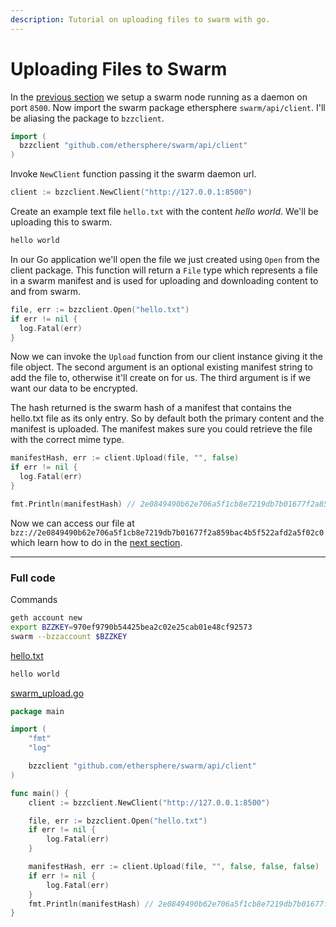 ```yaml
---
description: Tutorial on uploading files to swarm with go.
---
```


# Uploading Files to Swarm

In the [previous section](../swarm-setup) we setup a swarm node running as a daemon on port `8500`. Now import the swarm package ethersphere `swarm/api/client`. I'll be aliasing the package to `bzzclient`.

```go
import (
  bzzclient "github.com/ethersphere/swarm/api/client"
)
```

Invoke `NewClient` function passing it the swarm daemon url.

```go
client := bzzclient.NewClient("http://127.0.0.1:8500")
```

Create an example text file `hello.txt` with the content *hello world*. We'll be uploading this to swarm.

```txt
hello world
```

In our Go application we'll open the file we just created using `Open` from the client package. This function will return a `File` type which represents a file in a swarm manifest and is used for uploading and downloading content to and from swarm.

```go
file, err := bzzclient.Open("hello.txt")
if err != nil {
  log.Fatal(err)
}
```

Now we can invoke the `Upload` function from our client instance giving it the file object. The second argument is an optional existing manifest string to add the file to, otherwise it'll create on for us. The third argument is if we want our data to be encrypted.

The hash returned is the swarm hash of a manifest that contains the hello.txt file as its only entry. So by default both the primary content and the manifest is uploaded. The manifest makes sure you could retrieve the file with the correct mime type.

```go
manifestHash, err := client.Upload(file, "", false)
if err != nil {
  log.Fatal(err)
}

fmt.Println(manifestHash) // 2e0849490b62e706a5f1cb8e7219db7b01677f2a859bac4b5f522afd2a5f02c0
```

Now we can access our file at `bzz://2e0849490b62e706a5f1cb8e7219db7b01677f2a859bac4b5f522afd2a5f02c0` which learn how to do in the [next section](../swarm-download).

---

### Full code

Commands

```bash
geth account new
export BZZKEY=970ef9790b54425bea2c02e25cab01e48cf92573
swarm --bzzaccount $BZZKEY
```

[hello.txt](https://github.com/mhxw/eth-dev-with-go/blob/main/code/hello.txt)

```txt
hello world
```

[swarm_upload.go](https://github.com/mhxw/eth-dev-with-go/blob/main/code/swarm_upload.go)

```go
package main

import (
	"fmt"
	"log"

	bzzclient "github.com/ethersphere/swarm/api/client"
)

func main() {
	client := bzzclient.NewClient("http://127.0.0.1:8500")

	file, err := bzzclient.Open("hello.txt")
	if err != nil {
		log.Fatal(err)
	}

	manifestHash, err := client.Upload(file, "", false, false, false)
	if err != nil {
		log.Fatal(err)
	}
	fmt.Println(manifestHash) // 2e0849490b62e706a5f1cb8e7219db7b01677f2a859bac4b5f522afd2a5f02c0
}
```
